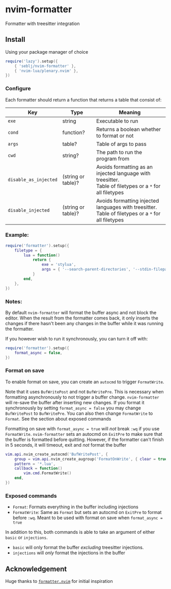 # nvim-formatter

Formatter with treesitter integration

## Install

Using your package manager of choice

```lua
require('lazy').setup({
    { 'seblj/nvim-formatter' },
    { 'nvim-lua/plenary.nvim' },
})
```

### Configure

Each formatter should return a function that returns a table that consist of:

| Key                   | Type               | Meaning                                                                                                       |
| --------------------- | ------------------ | ------------------------------------------------------------------------------------------------------------- |
| `exe`                 | string             | Executable to run                                                                                             |
| `cond`                | function?          | Returns a boolean whether to format or not                                                                    |
| `args`                | table?             | Table of args to pass                                                                                         |
| `cwd`                 | string?            | The path to run the program from                                                                              |
| `disable_as_injected` | (string or table)? | Avoids formatting as an injected language with treesitter.<br/> Table of filetypes or a `*` for all filetypes |
| `disable_injected`    | (string or table)? | Avoids formatting injected languages with treesitter.<br/> Table of filetypes or a `*` for all filetypes      |

### Example:

```lua
require('formatter').setup({
    filetype = {
        lua = function()
            return {
                exe = 'stylua',
                args = { '--search-parent-directories', '--stdin-filepath', vim.api.nvim_buf_get_name(0), '-' },
            }
        end,
    },
})
```

### Notes:

By default `nvim-formatter` will format the buffer async and not block the editor.
When the result from the formatter comes back, it only inserts the changes if
there hasn't been any changes in the buffer while it was running the formatter.

If you however wish to run it synchronously, you can turn it off with:

```lua
require('formatter').setup({
    format_async = false,
})
```

### Format on save

To enable format on save, you can create an `autocmd` to trigger `FormatWrite`.

Note that it uses `BufWritePost` and not `BufWritePre`. This is necessary when
formatting asynchronously to not trigger a buffer change. `nvim-formatter` will
re-save the buffer after inserting new changes. If you format it synchronously
by setting `format_async = false` you may change `BufWritePost` to `BufWritePre`.
You can also then change `FormatWrite` to `Format`. See the section about
exposed commands

Formatting on save with `format_async = true` will _not_ break `:wq` if you use
`FormatWrite`. `nvim-formatter` sets an autocmd on `ExitPre` to make sure that
the buffer is formatted before quitting. However, if the formatter can't finish
in 5 seconds, it will timeout, exit and _not_ format the buffer

```lua
vim.api.nvim_create_autocmd('BufWritePost', {
    group = vim.api.nvim_create_augroup('FormatOnWrite', { clear = true }),
    pattern = '*.lua',
    callback = function()
        vim.cmd.FormatWrite()
    end,
})
```

### Exposed commands

- `Format`: Formats everything in the buffer including injections
- `FormatWrite`: Same as `Format` but sets an autocmd on `ExitPre` to format
  before `:wq`. Meant to be used with format on save when `format_async = true`

In addition to this, both commands is able to take an argument of either `basic`
or `injections`.

- `basic` will only format the buffer _excluding_ treesitter injections.
- `injections` will _only_ format the injections in the buffer

## Acknowledgement

Huge thanks to [`formatter.nvim`](https://github.com/mhartington/formatter.nvim)
for initial inspiration
